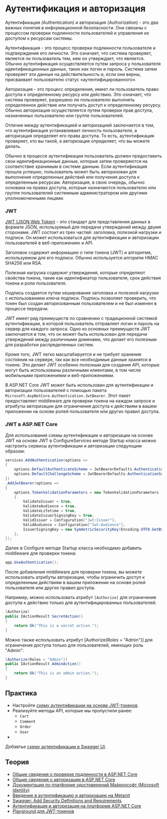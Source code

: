 # Аутентификация и авторизация

Аутентификация (Authentication) и авторизация (Authorization) - это два важных понятия в информационной безопасности.
Они связаны с процессом проверки подлинности пользователей и управления их доступом к ресурсам системы.

Аутентификация - это процесс проверки подлинности пользователя и подтверждения его личности. Это означает, что система
проверяет, является ли пользователь тем, кем он утверждает, что является. Обычно аутентификация осуществляется путем
запроса у пользователя идентификационных данных, таких как логин и пароль. Система затем проверяет эти данные на
действительность и, если они верны, присваивает пользователю статус &laquo;аутентифицированного&raquo;.

Авторизация - это процесс определения, имеет ли пользователь право доступа к определенному ресурсу или действию. Это
означает, что система проверяет, разрешено ли пользователю выполнять определенное действие или получать доступ к
определенному ресурсу. Обычно авторизация осуществляется путем проверки прав доступа, назначенных пользователю или
группе пользователей.

Отличие между аутентификацией и авторизацией заключается в том, что аутентификация устанавливает личность пользователя,
а авторизация определяет его права доступа. То есть, аутентификация проверяет, кто вы такой, а авторизация определяет,
что вы можете делать.

Обычно в процессе аутентификации пользователь должен предоставить свои идентификационные данные, которые затем
проверяются на соответствие хранимым в системе данным. Если аутентификация прошла успешно, пользователь может быть
авторизован для выполнения определенных действий или получения доступа к определенным ресурсам. Авторизация, в свою
очередь, обычно основана на правах доступа, которые назначаются пользователю или группе пользователей системным
администратором или другими уполномоченными лицами.

### JWT

[JWT (JSON Web Token)](https://jwt.io/) - это стандарт для представления данных в формате JSON, используемый для
передачи утверждений между
двумя сторонами. JWT состоит из трех частей: заголовка, полезной нагрузки и подписи. Он может использоваться для
аутентификации и авторизации пользователей в веб-приложениях и API.

Заголовок содержит информацию о типе токена (JWT) и алгоритме, используемом для его подписи. Обычно используется
алгоритм HMAC SHA256 или RSA.

Полезная нагрузка содержит утверждения, которые определяют свойства токена, такие как идентификатор пользователя, срок
действия токена и роли пользователя.

Подпись создается путем хеширования заголовка и полезной нагрузки с использованием ключа подписи. Подпись позволяет
проверить, что токен был создан авторизованным пользователем и не был изменен в процессе передачи.

JWT имеет ряд преимуществ по сравнению с традиционной системой аутентификации, в которой пользователь отправляет логин и
пароль на сервер для каждого запроса. Одно из основных преимуществ JWT заключается в том, что он может быть использован
для передачи утверждений между различными доменами, что делает его полезным для разработки распределенных систем.

Кроме того, JWT легко масштабируется и не требует хранения состояния на сервере, так как все необходимые данные хранятся
в токене. Это делает JWT особенно полезным для создания API, которые могут быть использованы различными клиентами, в том
числе мобильными приложениями и веб-приложениями.

В ASP.NET Core JWT может быть использован для аутентификации и авторизации пользователей с помощью пакета
`Microsoft.AspNetCore.Authentication.JwtBearer`. Этот пакет предоставляет middleware для проверки токена на каждом
запросе
и атрибуты авторизации для ограничения доступа к действиям в вашем приложении на основе ролей пользователя или других
правил доступа.

### JWT в ASP.NET Core

Для использования схемы аутентификации и авторизации на основе JWT на основе JWT в ConfigureServices методе Startup
класса можно настроить сервисы
аутентификации и авторизации следующим образом:

```csharp
services.AddAuthentication(options =>
{
    options.DefaultAuthenticateScheme = JwtBearerDefaults.AuthenticationScheme;
    options.DefaultChallengeScheme = JwtBearerDefaults.AuthenticationScheme;
})
.AddJwtBearer(options =>
{
    options.TokenValidationParameters = new TokenValidationParameters
    {
        ValidateIssuer = true,
        ValidateAudience = true,
        ValidateLifetime = true,
        ValidateIssuerSigningKey = true,
        ValidIssuer = Configuration["Jwt:Issuer"],
        ValidAudience = Configuration["Jwt:Audience"],
        IssuerSigningKey = new SymmetricSecurityKey(Encoding.UTF8.GetBytes(Configuration["Jwt:Key"]))
    };
});
```

Далее в Configure методе Startup класса необходимо добавить middleware для проверки токена:

```csharp
app.UseAuthentication();
```

После добавления middleware для проверки токена, вы можете использовать атрибуты авторизации, чтобы ограничить доступ к
определенным действиям в вашем приложении на основе ролей пользователя или других правил доступа.

Например, можно использовать атрибут `[Authorize]` для ограничения доступа к действию только для аутентифицированных
пользователей:

```csharp
[Authorize]
public IActionResult SecretAction()
{
    return Ok("This is a secret action.");
}
```

Можно также использовать атрибут [Authorize(Roles = "Admin")] для ограничения доступа только для пользователей, имеющих роль "Admin":

```csharp
[Authorize(Roles = "Admin")]
public IActionResult AdminAction()
{
    return Ok("This is an admin action.");
}
```

## Практика

- Настройте [схему аутентификации на основе JWT-токенов](https://metanit.com/sharp/aspnet6/13.2.php).
- Реализуйте методы API, которые мы пропустили ранее:
    - `Cart`
    - `Comment`
    - `Order`
    - `User`
-

Добавтье [схему аутентификации в Swagger UI](https://github.com/domaindrivendev/Swashbuckle.AspNetCore#add-security-definitions-and-requirements).

## Теория

- [Общие сведения о проверке подлинности в ASP.NET Core](https://learn.microsoft.com/ru-ru/aspnet/core/security/authentication/?view=aspnetcore-7.0)
- [Общие сведения о авторизации в ASP.NET Core](https://learn.microsoft.com/ru-ru/aspnet/core/security/authorization/introduction?view=aspnetcore-7.0)
- [Документация по платформе удостоверений Майкрософт (Microsoft Identity)](https://learn.microsoft.com/ru-ru/azure/active-directory/develop/)
- [Введение в аутентификацию и авторизацию на Metanit](https://metanit.com/sharp/aspnet6/13.1.php)
- [Swagger: Add Security Definitions and Requirements](https://github.com/domaindrivendev/Swashbuckle.AspNetCore#add-security-definitions-and-requirements)
- [Аутентификация и авторизация на платформе ASP.NET Core](https://www.youtube.com/watch?v=hFwIAPG6V4I&ab_channel=DotNext)
- [Playground для JWT-токенов](https://jwt.io/)
